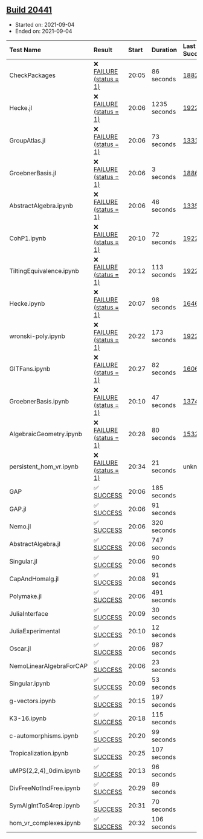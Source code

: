 ## [Build 20441](https://oscarci.mathematik.uni-kl.de/job/oscar/20441/)

* Started on: 2021-09-04
* Ended on: 2021-09-04

| Test Name    | Result | Start | Duration | Last Success | First Failure |
|:-------------|:-------|:------|:---------|:-------------|:--------------|
| CheckPackages | ❌ [FAILURE (status = 1)](https://oscarci.mathematik.uni-kl.de/job/oscar/20441/artifact/logs/build-20441/CheckPackages.log) | 20:05 | 86 seconds | [18822](https://oscarci.mathematik.uni-kl.de/job/oscar/18822/) | [18823](https://oscarci.mathematik.uni-kl.de/job/oscar/18823/) |
| Hecke.jl | ❌ [FAILURE (status = 1)](https://oscarci.mathematik.uni-kl.de/job/oscar/20441/artifact/logs/build-20441/Hecke.jl.log) | 20:06 | 1235 seconds | [19222](https://oscarci.mathematik.uni-kl.de/job/oscar/19222/) | [20152](https://oscarci.mathematik.uni-kl.de/job/oscar/20152/) |
| GroupAtlas.jl | ❌ [FAILURE (status = 1)](https://oscarci.mathematik.uni-kl.de/job/oscar/20441/artifact/logs/build-20441/GroupAtlas.jl.log) | 20:06 | 73 seconds | [13311](https://oscarci.mathematik.uni-kl.de/job/oscar/13311/) | [13312](https://oscarci.mathematik.uni-kl.de/job/oscar/13312/) |
| GroebnerBasis.jl | ❌ [FAILURE (status = 1)](https://oscarci.mathematik.uni-kl.de/job/oscar/20441/artifact/logs/build-20441/GroebnerBasis.jl.log) | 20:06 | 3 seconds | [18864](https://oscarci.mathematik.uni-kl.de/job/oscar/18864/) | [18865](https://oscarci.mathematik.uni-kl.de/job/oscar/18865/) |
| AbstractAlgebra.ipynb | ❌ [FAILURE (status = 1)](https://oscarci.mathematik.uni-kl.de/job/oscar/20441/artifact/logs/build-20441/AbstractAlgebra.ipynb.log) | 20:06 | 46 seconds | [13355](https://oscarci.mathematik.uni-kl.de/job/oscar/13355/) | [13356](https://oscarci.mathematik.uni-kl.de/job/oscar/13356/) |
| CohP1.ipynb | ❌ [FAILURE (status = 1)](https://oscarci.mathematik.uni-kl.de/job/oscar/20441/artifact/logs/build-20441/CohP1.ipynb.log) | 20:10 | 72 seconds | [19222](https://oscarci.mathematik.uni-kl.de/job/oscar/19222/) | [20152](https://oscarci.mathematik.uni-kl.de/job/oscar/20152/) |
| TiltingEquivalence.ipynb | ❌ [FAILURE (status = 1)](https://oscarci.mathematik.uni-kl.de/job/oscar/20441/artifact/logs/build-20441/TiltingEquivalence.ipynb.log) | 20:12 | 113 seconds | [19222](https://oscarci.mathematik.uni-kl.de/job/oscar/19222/) | [20152](https://oscarci.mathematik.uni-kl.de/job/oscar/20152/) |
| Hecke.ipynb | ❌ [FAILURE (status = 1)](https://oscarci.mathematik.uni-kl.de/job/oscar/20441/artifact/logs/build-20441/Hecke.ipynb.log) | 20:07 | 98 seconds | [16463](https://oscarci.mathematik.uni-kl.de/job/oscar/16463/) | [16464](https://oscarci.mathematik.uni-kl.de/job/oscar/16464/) |
| wronski-poly.ipynb | ❌ [FAILURE (status = 1)](https://oscarci.mathematik.uni-kl.de/job/oscar/20441/artifact/logs/build-20441/wronski-poly.ipynb.log) | 20:22 | 173 seconds | [19222](https://oscarci.mathematik.uni-kl.de/job/oscar/19222/) | [20152](https://oscarci.mathematik.uni-kl.de/job/oscar/20152/) |
| GITFans.ipynb | ❌ [FAILURE (status = 1)](https://oscarci.mathematik.uni-kl.de/job/oscar/20441/artifact/logs/build-20441/GITFans.ipynb.log) | 20:27 | 82 seconds | [16068](https://oscarci.mathematik.uni-kl.de/job/oscar/16068/) | [16069](https://oscarci.mathematik.uni-kl.de/job/oscar/16069/) |
| GroebnerBasis.ipynb | ❌ [FAILURE (status = 1)](https://oscarci.mathematik.uni-kl.de/job/oscar/20441/artifact/logs/build-20441/GroebnerBasis.ipynb.log) | 20:10 | 47 seconds | [13748](https://oscarci.mathematik.uni-kl.de/job/oscar/13748/) | [13749](https://oscarci.mathematik.uni-kl.de/job/oscar/13749/) |
| AlgebraicGeometry.ipynb | ❌ [FAILURE (status = 1)](https://oscarci.mathematik.uni-kl.de/job/oscar/20441/artifact/logs/build-20441/AlgebraicGeometry.ipynb.log) | 20:28 | 80 seconds | [15322](https://oscarci.mathematik.uni-kl.de/job/oscar/15322/) | [15323](https://oscarci.mathematik.uni-kl.de/job/oscar/15323/) |
| persistent_hom_vr.ipynb | ❌ [FAILURE (status = 1)](https://oscarci.mathematik.uni-kl.de/job/oscar/20441/artifact/logs/build-20441/persistent_hom_vr.ipynb.log) | 20:34 | 21 seconds | unknown | unknown |
| GAP | ✅ [SUCCESS](https://oscarci.mathematik.uni-kl.de/job/oscar/20441/artifact/logs/build-20441/GAP.log) | 20:06 | 185 seconds |  |  |
| GAP.jl | ✅ [SUCCESS](https://oscarci.mathematik.uni-kl.de/job/oscar/20441/artifact/logs/build-20441/GAP.jl.log) | 20:06 | 91 seconds |  |  |
| Nemo.jl | ✅ [SUCCESS](https://oscarci.mathematik.uni-kl.de/job/oscar/20441/artifact/logs/build-20441/Nemo.jl.log) | 20:06 | 320 seconds |  |  |
| AbstractAlgebra.jl | ✅ [SUCCESS](https://oscarci.mathematik.uni-kl.de/job/oscar/20441/artifact/logs/build-20441/AbstractAlgebra.jl.log) | 20:06 | 747 seconds |  |  |
| Singular.jl | ✅ [SUCCESS](https://oscarci.mathematik.uni-kl.de/job/oscar/20441/artifact/logs/build-20441/Singular.jl.log) | 20:06 | 90 seconds |  |  |
| CapAndHomalg.jl | ✅ [SUCCESS](https://oscarci.mathematik.uni-kl.de/job/oscar/20441/artifact/logs/build-20441/CapAndHomalg.jl.log) | 20:08 | 91 seconds |  |  |
| Polymake.jl | ✅ [SUCCESS](https://oscarci.mathematik.uni-kl.de/job/oscar/20441/artifact/logs/build-20441/Polymake.jl.log) | 20:06 | 491 seconds |  |  |
| JuliaInterface | ✅ [SUCCESS](https://oscarci.mathematik.uni-kl.de/job/oscar/20441/artifact/logs/build-20441/JuliaInterface.log) | 20:09 | 30 seconds |  |  |
| JuliaExperimental | ✅ [SUCCESS](https://oscarci.mathematik.uni-kl.de/job/oscar/20441/artifact/logs/build-20441/JuliaExperimental.log) | 20:10 | 12 seconds |  |  |
| Oscar.jl | ✅ [SUCCESS](https://oscarci.mathematik.uni-kl.de/job/oscar/20441/artifact/logs/build-20441/Oscar.jl.log) | 20:06 | 987 seconds |  |  |
| NemoLinearAlgebraForCAP | ✅ [SUCCESS](https://oscarci.mathematik.uni-kl.de/job/oscar/20441/artifact/logs/build-20441/NemoLinearAlgebraForCAP.log) | 20:06 | 23 seconds |  |  |
| Singular.ipynb | ✅ [SUCCESS](https://oscarci.mathematik.uni-kl.de/job/oscar/20441/artifact/logs/build-20441/Singular.ipynb.log) | 20:09 | 53 seconds |  |  |
| g-vectors.ipynb | ✅ [SUCCESS](https://oscarci.mathematik.uni-kl.de/job/oscar/20441/artifact/logs/build-20441/g-vectors.ipynb.log) | 20:15 | 197 seconds |  |  |
| K3-16.ipynb | ✅ [SUCCESS](https://oscarci.mathematik.uni-kl.de/job/oscar/20441/artifact/logs/build-20441/K3-16.ipynb.log) | 20:18 | 115 seconds |  |  |
| c-automorphisms.ipynb | ✅ [SUCCESS](https://oscarci.mathematik.uni-kl.de/job/oscar/20441/artifact/logs/build-20441/c-automorphisms.ipynb.log) | 20:20 | 99 seconds |  |  |
| Tropicalization.ipynb | ✅ [SUCCESS](https://oscarci.mathematik.uni-kl.de/job/oscar/20441/artifact/logs/build-20441/Tropicalization.ipynb.log) | 20:25 | 107 seconds |  |  |
| uMPS(2,2,4)_0dim.ipynb | ✅ [SUCCESS](https://oscarci.mathematik.uni-kl.de/job/oscar/20441/artifact/logs/build-20441/uMPS-2-2-4-_0dim.ipynb.log) | 20:13 | 96 seconds |  |  |
| DivFreeNotIndFree.ipynb | ✅ [SUCCESS](https://oscarci.mathematik.uni-kl.de/job/oscar/20441/artifact/logs/build-20441/DivFreeNotIndFree.ipynb.log) | 20:29 | 89 seconds |  |  |
| SymAlgIntToS4rep.ipynb | ✅ [SUCCESS](https://oscarci.mathematik.uni-kl.de/job/oscar/20441/artifact/logs/build-20441/SymAlgIntToS4rep.ipynb.log) | 20:31 | 70 seconds |  |  |
| hom_vr_complexes.ipynb | ✅ [SUCCESS](https://oscarci.mathematik.uni-kl.de/job/oscar/20441/artifact/logs/build-20441/hom_vr_complexes.ipynb.log) | 20:32 | 106 seconds |  |  |
